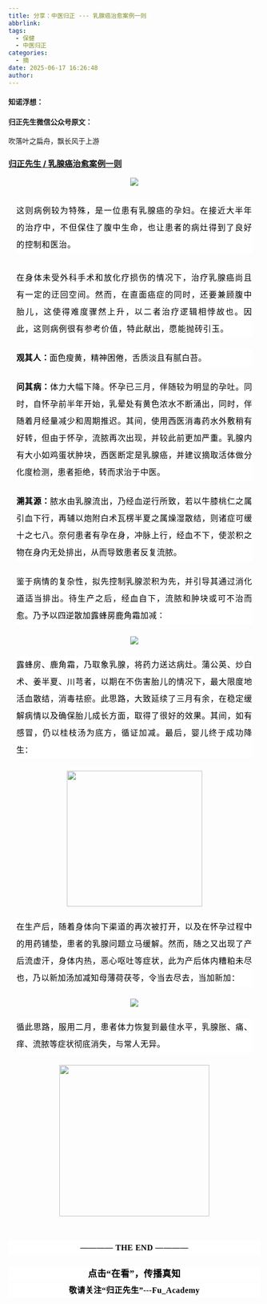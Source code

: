 ```yaml
---
title: 分享：中医归正 --- 乳腺癌治愈案例一则
abbrlink: 
tags:
  - 保健
  - 中医归正
categories:
  - 摘
date: 2025-06-17 16:26:48
author:
---
```


#### 知诺浮想：


#### 归正先生微信公众号原文：

吹落叶之扁舟，飘长风于上游

<!-- more -->

###  [归正先生 / 乳腺癌治愈案例一则](https://mp.weixin.qq.com/s/AfnZQxsa4pV-4WOwc-mKUQ "跳转至原文")



<div class="rich_media_content ">
                    <section style="text-align: center;" nodeleaf=""><img class="rich_pages wxw-img js_insertlocalimg" data-imgfileid="100002713" data-ratio="0.9833333333333333" data-s="300,640" src="https://mmbiz.qpic.cn/sz_mmbiz_jpg/zjaJCl7DLpXuL5kcCuJWODroDd3eeFICI8a00wibKBbU8qicPv3SS084iaWtD15N557wBp4X9dAQjl5IkefvNby1g/640?wx_fmt=jpeg&amp;from=appmsg" data-type="jpeg" data-w="900" type="block"  /></section><hr style="-webkit-tap-highlight-color: transparent;margin: 0px;padding: 0px;outline: 0px;max-width: 100%;box-sizing: border-box !important;overflow-wrap: break-word !important;color: rgba(0, 0, 0, 0.9);font-family: &quot;PingFang SC&quot;, system-ui, -apple-system, BlinkMacSystemFont, &quot;Helvetica Neue&quot;, &quot;Hiragino Sans GB&quot;, &quot;Microsoft YaHei UI&quot;, &quot;Microsoft YaHei&quot;, Arial, sans-serif;font-size: 17px;font-style: normal;font-variant-ligatures: normal;font-variant-caps: normal;font-weight: 400;letter-spacing: 0.544px;orphans: 2;text-align: justify;text-indent: 0px;text-transform: none;widows: 2;word-spacing: 0px;-webkit-text-stroke-width: 0px;white-space: normal;text-decoration-thickness: initial;text-decoration-style: initial;text-decoration-color: initial;background-color: rgb(255, 255, 255);visibility: visible;"  /><p style="-webkit-tap-highlight-color: transparent;margin: 32px 16px 16px;padding: 0px;outline: 0px;max-width: 100%;clear: both;min-height: 1em;color: rgba(0, 0, 0, 0.9);font-family: &quot;PingFang SC&quot;, system-ui, -apple-system, BlinkMacSystemFont, &quot;Helvetica Neue&quot;, &quot;Hiragino Sans GB&quot;, &quot;Microsoft YaHei UI&quot;, &quot;Microsoft YaHei&quot;, Arial, sans-serif;font-size: 17px;font-style: normal;font-variant-ligatures: normal;font-variant-caps: normal;font-weight: 400;letter-spacing: 0.544px;orphans: 2;text-align: justify;text-indent: 0px;text-transform: none;widows: 2;word-spacing: 0px;-webkit-text-stroke-width: 0px;white-space: normal;text-decoration-thickness: initial;text-decoration-style: initial;text-decoration-color: initial;background: white;line-height: 2em;box-sizing: border-box !important;overflow-wrap: break-word !important;"><strong><span leaf="" style="-webkit-tap-highlight-color: transparent;margin-top: 0px;margin-bottom: 0px;padding: 0px;outline: 0px;max-width: 100%;font-weight: bold;font-size: 12pt;font-family: FangSong;color: black;letter-spacing: 0.4pt;box-sizing: border-box !important;overflow-wrap: break-word !important;"><span textstyle="" style="font-size: 16px;letter-spacing: 1px;font-weight: normal;">这则病例较为特殊，是一位患有乳腺癌的孕妇。在接近大半年的治疗中，不但保住了腹中生命，也让患者的病灶得到了良好的控制和医治。</span></span></strong></p><p style="-webkit-tap-highlight-color: transparent;margin: 32px 16px 16px;padding: 0px;outline: 0px;max-width: 100%;clear: both;min-height: 1em;color: rgba(0, 0, 0, 0.9);font-family: &quot;PingFang SC&quot;, system-ui, -apple-system, BlinkMacSystemFont, &quot;Helvetica Neue&quot;, &quot;Hiragino Sans GB&quot;, &quot;Microsoft YaHei UI&quot;, &quot;Microsoft YaHei&quot;, Arial, sans-serif;font-size: 17px;font-style: normal;font-variant-ligatures: normal;font-variant-caps: normal;font-weight: 400;letter-spacing: 0.544px;orphans: 2;text-align: justify;text-indent: 0px;text-transform: none;widows: 2;word-spacing: 0px;-webkit-text-stroke-width: 0px;white-space: normal;text-decoration-thickness: initial;text-decoration-style: initial;text-decoration-color: initial;background: white;line-height: 2em;box-sizing: border-box !important;overflow-wrap: break-word !important;" data-pm-slice="0 0 []"><strong style="-webkit-tap-highlight-color: transparent;margin-top: 0px;margin-bottom: 0px;padding: 0px;outline: 0px;max-width: 100%;box-sizing: border-box !important;overflow-wrap: break-word !important;"><span leaf="" style="-webkit-tap-highlight-color: transparent;margin-top: 0px;margin-bottom: 0px;padding: 0px;outline: 0px;max-width: 100%;font-weight: bold;font-size: 12pt;font-family: FangSong;color: black;letter-spacing: 0.4pt;box-sizing: border-box !important;overflow-wrap: break-word !important;"><span textstyle="" style="font-size: 16px;letter-spacing: 1px;font-weight: normal;">在身体未受外科手术和放化疗损伤的情况下，</span></span><strong style="-webkit-tap-highlight-color: transparent;margin-top: 0px;margin-bottom: 0px;padding: 0px;outline: 0px;max-width: 100%;box-sizing: border-box !important;overflow-wrap: break-word !important;"><span leaf="" style="-webkit-tap-highlight-color: transparent;margin-top: 0px;margin-bottom: 0px;padding: 0px;outline: 0px;max-width: 100%;font-weight: bold;font-size: 12pt;font-family: FangSong;color: black;letter-spacing: 0.4pt;box-sizing: border-box !important;overflow-wrap: break-word !important;" data-pm-slice="1 1 [&quot;para&quot;,{&quot;tagName&quot;:&quot;p&quot;,&quot;attributes&quot;:{&quot;style&quot;:&quot;-webkit-tap-highlight-color: transparent;margin: 32px 16px 16px;padding: 0px;outline: 0px;max-width: 100%;clear: both;min-height: 1em;color: rgba(0, 0, 0, 0.9);font-family: \&quot;PingFang SC\&quot;, system-ui, -apple-system, BlinkMacSystemFont, \&quot;Helvetica Neue\&quot;, \&quot;Hiragino Sans GB\&quot;, \&quot;Microsoft YaHei UI\&quot;, \&quot;Microsoft YaHei\&quot;, Arial, sans-serif;font-size: 17px;font-style: normal;font-variant-ligatures: normal;font-variant-caps: normal;font-weight: 400;letter-spacing: 0.544px;orphans: 2;text-align: justify;text-indent: 0px;text-transform: none;widows: 2;word-spacing: 0px;-webkit-text-stroke-width: 0px;white-space: normal;text-decoration-thickness: initial;text-decoration-style: initial;text-decoration-color: initial;background: white;line-height: 2em;box-sizing: border-box !important;overflow-wrap: break-word !important;&quot;,&quot;data-pm-slice&quot;:&quot;0 0 []&quot;},&quot;namespaceURI&quot;:&quot;http://www.w3.org/1999/xhtml&quot;},&quot;node&quot;,{&quot;tagName&quot;:&quot;strong&quot;,&quot;attributes&quot;:{&quot;style&quot;:&quot;-webkit-tap-highlight-color: transparent;margin-top: 0px;margin-bottom: 0px;padding: 0px;outline: 0px;max-width: 100%;box-sizing: border-box !important;overflow-wrap: break-word !important;&quot;},&quot;namespaceURI&quot;:&quot;http://www.w3.org/1999/xhtml&quot;}]"><span textstyle="" style="font-size: 16px;letter-spacing: 1px;font-weight: normal;">治疗</span></span></strong><span leaf="" style="-webkit-tap-highlight-color: transparent;margin-top: 0px;margin-bottom: 0px;padding: 0px;outline: 0px;max-width: 100%;font-weight: bold;font-size: 12pt;font-family: FangSong;color: black;letter-spacing: 0.4pt;box-sizing: border-box !important;overflow-wrap: break-word !important;"><span textstyle="" style="font-size: 16px;letter-spacing: 1px;font-weight: normal;">乳腺癌尚且有一定的迂回空间。然而，在直面癌症的同时，还要兼顾腹中胎儿，这使得难度骤然上升，以二者治疗逻辑相悖故也。因此，这则病例很有参考价值，特此献出，愿能抛砖引玉。</span></span></strong></p><section style="-webkit-tap-highlight-color: transparent;margin: 24px 16px;padding: 0px;outline: 0px;max-width: 100%;color: rgba(0, 0, 0, 0.9);font-family: &quot;PingFang SC&quot;, system-ui, -apple-system, BlinkMacSystemFont, &quot;Helvetica Neue&quot;, &quot;Hiragino Sans GB&quot;, &quot;Microsoft YaHei UI&quot;, &quot;Microsoft YaHei&quot;, Arial, sans-serif;font-size: 17px;font-style: normal;font-variant-ligatures: normal;font-variant-caps: normal;font-weight: 400;letter-spacing: 0.544px;orphans: 2;text-align: justify;text-indent: 0px;text-transform: none;widows: 2;word-spacing: 0px;-webkit-text-stroke-width: 0px;white-space: normal;text-decoration-thickness: initial;text-decoration-style: initial;text-decoration-color: initial;background-color: rgb(255, 255, 255);line-height: 2em;box-sizing: border-box !important;overflow-wrap: break-word !important;" data-pm-slice="0 0 []"><strong style="-webkit-tap-highlight-color: transparent;margin-top: 0px;margin-bottom: 0px;padding: 0px;outline: 0px;max-width: 100%;box-sizing: border-box !important;overflow-wrap: break-word !important;"><span style="-webkit-tap-highlight-color: transparent;margin-top: 0px;margin-bottom: 0px;padding: 0px;outline: 0px;max-width: 100%;color: rgb(0, 0, 0);font-family: 仿宋;font-size: 16px;box-sizing: border-box !important;overflow-wrap: break-word !important;"><span leaf="" style="-webkit-tap-highlight-color: transparent;margin-top: 0px;margin-bottom: 0px;padding: 0px;outline: 0px;max-width: 100%;box-sizing: border-box !important;overflow-wrap: break-word !important;">观其人：</span></span></strong><strong style="-webkit-tap-highlight-color: transparent;margin-top: 0px;margin-bottom: 0px;padding: 0px;outline: 0px;max-width: 100%;box-sizing: border-box !important;overflow-wrap: break-word !important;"><span leaf="" style="-webkit-tap-highlight-color: transparent;margin-top: 0px;margin-bottom: 0px;padding: 0px;outline: 0px;max-width: 100%;color: rgb(0, 0, 0);font-family: 仿宋;font-size: 16px;box-sizing: border-box !important;overflow-wrap: break-word !important;"><span textstyle="" style="font-weight: normal;">面色瘦</span></span></strong><span leaf="" style="-webkit-tap-highlight-color: transparent;margin-top: 0px;margin-bottom: 0px;padding: 0px;outline: 0px;max-width: 100%;color: rgb(0, 0, 0);font-family: 仿宋;font-size: 16px;box-sizing: border-box !important;overflow-wrap: break-word !important;">黄，精神困倦，舌质淡且有腻白苔。</span></section><section style="-webkit-tap-highlight-color: transparent;margin: 24px 16px;padding: 0px;outline: 0px;max-width: 100%;color: rgba(0, 0, 0, 0.9);font-family: &quot;PingFang SC&quot;, system-ui, -apple-system, BlinkMacSystemFont, &quot;Helvetica Neue&quot;, &quot;Hiragino Sans GB&quot;, &quot;Microsoft YaHei UI&quot;, &quot;Microsoft YaHei&quot;, Arial, sans-serif;font-size: 17px;font-style: normal;font-variant-ligatures: normal;font-variant-caps: normal;font-weight: 400;letter-spacing: 0.544px;orphans: 2;text-align: justify;text-indent: 0px;text-transform: none;widows: 2;word-spacing: 0px;-webkit-text-stroke-width: 0px;white-space: normal;text-decoration-thickness: initial;text-decoration-style: initial;text-decoration-color: initial;background-color: rgb(255, 255, 255);line-height: 2em;box-sizing: border-box !important;overflow-wrap: break-word !important;"><strong style="-webkit-tap-highlight-color: transparent;margin-top: 0px;margin-bottom: 0px;padding: 0px;outline: 0px;max-width: 100%;box-sizing: border-box !important;overflow-wrap: break-word !important;"><span style="-webkit-tap-highlight-color: transparent;margin-top: 0px;margin-bottom: 0px;padding: 0px;outline: 0px;max-width: 100%;color: rgb(0, 0, 0);font-family: 仿宋;font-size: 16px;box-sizing: border-box !important;overflow-wrap: break-word !important;"><span leaf="" style="-webkit-tap-highlight-color: transparent;margin-top: 0px;margin-bottom: 0px;padding: 0px;outline: 0px;max-width: 100%;box-sizing: border-box !important;overflow-wrap: break-word !important;">问其病：<span textstyle="" style="font-weight: normal;">体力大幅下降。怀孕已三月，伴随较为明显的孕吐。同时，自怀孕前半年开始，乳晕处有黄色浓水不断涌出，同时，伴随着月经量减少和周期推迟。其间，使用西医消毒药水外敷稍有好转，但由于怀孕，流脓再次出现，并较此前更加严重。乳腺内有大小如鸡蛋状肿块，西医断定是乳腺癌，并建议摘取活体做分化度检测，患者拒绝，转而求治于中医。</span></span></span></strong></section><section style="-webkit-tap-highlight-color: transparent;margin: 24px 16px;padding: 0px;outline: 0px;max-width: 100%;color: rgba(0, 0, 0, 0.9);font-family: &quot;PingFang SC&quot;, system-ui, -apple-system, BlinkMacSystemFont, &quot;Helvetica Neue&quot;, &quot;Hiragino Sans GB&quot;, &quot;Microsoft YaHei UI&quot;, &quot;Microsoft YaHei&quot;, Arial, sans-serif;font-size: 17px;font-style: normal;font-variant-ligatures: normal;font-variant-caps: normal;font-weight: 400;letter-spacing: 0.544px;orphans: 2;text-align: justify;text-indent: 0px;text-transform: none;widows: 2;word-spacing: 0px;-webkit-text-stroke-width: 0px;white-space: normal;text-decoration-thickness: initial;text-decoration-style: initial;text-decoration-color: initial;background-color: rgb(255, 255, 255);line-height: 2em;box-sizing: border-box !important;overflow-wrap: break-word !important;"><strong style="-webkit-tap-highlight-color: transparent;margin-top: 0px;margin-bottom: 0px;padding: 0px;outline: 0px;max-width: 100%;box-sizing: border-box !important;overflow-wrap: break-word !important;"><span leaf="" style="-webkit-tap-highlight-color: transparent;margin-top: 0px;margin-bottom: 0px;padding: 0px;outline: 0px;max-width: 100%;color: rgb(0, 0, 0);font-family: 仿宋;font-size: 16px;box-sizing: border-box !important;overflow-wrap: break-word !important;"><span textstyle="" style="font-weight: bold;">溯其源：</span><span textstyle="" style="font-weight: normal;">脓水由乳腺流出，乃经血逆行所致，若以牛膝桃仁之属引血下行，再辅以炮附白术瓦楞半夏之属燥湿散结，则诸症可缓十之七八。奈何患者有孕在身，冲脉上行，经血不下，使淤积之物在身内无处排出，从而导致患者反复流脓。</span></span></strong></section><section style="-webkit-tap-highlight-color: transparent;margin: 24px 16px;padding: 0px;outline: 0px;max-width: 100%;color: rgba(0, 0, 0, 0.9);font-family: &quot;PingFang SC&quot;, system-ui, -apple-system, BlinkMacSystemFont, &quot;Helvetica Neue&quot;, &quot;Hiragino Sans GB&quot;, &quot;Microsoft YaHei UI&quot;, &quot;Microsoft YaHei&quot;, Arial, sans-serif;font-size: 17px;font-style: normal;font-variant-ligatures: normal;font-variant-caps: normal;font-weight: 400;letter-spacing: 0.544px;orphans: 2;text-align: justify;text-indent: 0px;text-transform: none;widows: 2;word-spacing: 0px;-webkit-text-stroke-width: 0px;white-space: normal;text-decoration-thickness: initial;text-decoration-style: initial;text-decoration-color: initial;background-color: rgb(255, 255, 255);line-height: 2em;box-sizing: border-box !important;overflow-wrap: break-word !important;"><strong style="-webkit-tap-highlight-color: transparent;margin-top: 0px;margin-bottom: 0px;padding: 0px;outline: 0px;max-width: 100%;box-sizing: border-box !important;overflow-wrap: break-word !important;"><span leaf="" style="-webkit-tap-highlight-color: transparent;margin-top: 0px;margin-bottom: 0px;padding: 0px;outline: 0px;max-width: 100%;color: rgb(0, 0, 0);font-family: 仿宋;font-size: 16px;box-sizing: border-box !important;overflow-wrap: break-word !important;"><span textstyle="" style="font-weight: normal;">鉴于病情的复杂性，拟先控制乳腺淤积为先，并引导其通过消化道适当排出。待生产之后，经血自下，流脓和肿块或可不治而愈。乃予以四逆散加露蜂房鹿角霜加减：</span></span></strong></section><section style="text-align: center;" nodeleaf=""><img class="rich_pages wxw-img" data-imgfileid="100002708" data-ratio="0.29814814814814816" data-s="300,640" src="https://mmbiz.qpic.cn/sz_mmbiz_png/zjaJCl7DLpVLxAYr1ZjtY8MSlpNFIGvwjJZWGeqGWzja85SusDce7udMbw9gaj7L4LiazDgvPq36xNYvbozick8A/640?wx_fmt=png&amp;from=appmsg" data-type="png" data-w="1080" type="block"  /></section><p data-pm-slice="0 0 []" style="-webkit-tap-highlight-color: transparent;margin: 24px 16px;padding: 0px;outline: 0px;max-width: 100%;color: rgba(0, 0, 0, 0.9);font-family: &quot;PingFang SC&quot;, system-ui, -apple-system, BlinkMacSystemFont, &quot;Helvetica Neue&quot;, &quot;Hiragino Sans GB&quot;, &quot;Microsoft YaHei UI&quot;, &quot;Microsoft YaHei&quot;, Arial, sans-serif;font-size: 17px;font-style: normal;font-variant-ligatures: normal;font-variant-caps: normal;font-weight: 400;letter-spacing: 0.544px;orphans: 2;text-align: justify;text-indent: 0px;text-transform: none;widows: 2;word-spacing: 0px;-webkit-text-stroke-width: 0px;white-space: normal;text-decoration-thickness: initial;text-decoration-style: initial;text-decoration-color: initial;background-color: rgb(255, 255, 255);line-height: 2em;box-sizing: border-box !important;overflow-wrap: break-word !important;"><span lang="ZH-CN"><span leaf="" style="font-weight: bold;font-style: normal;font-variant-ligatures: normal;font-variant-caps: normal;letter-spacing: 0.544px;orphans: 2;text-align: justify;text-indent: 0px;text-transform: none;widows: 2;word-spacing: 0px;-webkit-text-stroke-width: 0px;text-decoration-thickness: initial;text-decoration-style: initial;text-decoration-color: initial;color: rgb(0, 0, 0);font-family: 仿宋;font-size: 16px;-webkit-tap-highlight-color: transparent;margin-top: 0px;margin-bottom: 0px;padding: 0px;outline: 0px;max-width: 100%;box-sizing: border-box !important;overflow-wrap: break-word !important;"><span textstyle="" style="font-weight: normal;">露蜂房、鹿角霜，乃取象乳腺，将药力送达病灶。蒲公英、炒白术、姜半夏、川芎者，以期在不伤害胎儿的情况下，最大限度地活血散结，消毒祛瘀。此思路，大致延续了三月有余，在稳定缓解病情以及确保胎儿成长方面，取得了很好的效果。其间，如有感冒，仍以桂枝汤为底方，循证加减。最后，婴儿终于成功降生：</span></span></span></p><section style="text-align: center;" nodeleaf=""><img class="rich_pages wxw-img" data-imgfileid="100002715" data-ratio="0.7704918032786885" data-s="300,640" data-type="png" data-w="549" src="https://mmbiz.qpic.cn/sz_mmbiz_png/zjaJCl7DLpWFjUy1NkXLZwRYVMiby4NzRz79KaPOGMJkMOdRPAlWEXyicSKf06l5nO36xbL2JNwW83LxQp7ktkxQ/640?wx_fmt=png&amp;from=appmsg" style="width: 271px; pointer-events: initial;" type="block"></section><section style="text-align: center;" nodeleaf=""><span></span></section><p data-pm-slice="0 0 []" style="-webkit-tap-highlight-color: transparent;margin: 24px 16px;padding: 0px;outline: 0px;max-width: 100%;color: rgba(0, 0, 0, 0.9);font-family: &quot;PingFang SC&quot;, system-ui, -apple-system, BlinkMacSystemFont, &quot;Helvetica Neue&quot;, &quot;Hiragino Sans GB&quot;, &quot;Microsoft YaHei UI&quot;, &quot;Microsoft YaHei&quot;, Arial, sans-serif;font-size: 17px;font-style: normal;font-variant-ligatures: normal;font-variant-caps: normal;font-weight: 400;letter-spacing: 0.544px;orphans: 2;text-align: justify;text-indent: 0px;text-transform: none;widows: 2;word-spacing: 0px;-webkit-text-stroke-width: 0px;white-space: normal;text-decoration-thickness: initial;text-decoration-style: initial;text-decoration-color: initial;background-color: rgb(255, 255, 255);line-height: 2em;box-sizing: border-box !important;overflow-wrap: break-word !important;"><span lang="ZH-CN"><span leaf="" style="font-weight: bold;font-style: normal;font-variant-ligatures: normal;font-variant-caps: normal;letter-spacing: 0.544px;orphans: 2;text-align: justify;text-indent: 0px;text-transform: none;widows: 2;word-spacing: 0px;-webkit-text-stroke-width: 0px;text-decoration-thickness: initial;text-decoration-style: initial;text-decoration-color: initial;color: rgb(0, 0, 0);font-family: 仿宋;font-size: 16px;-webkit-tap-highlight-color: transparent;margin-top: 0px;margin-bottom: 0px;padding: 0px;outline: 0px;max-width: 100%;box-sizing: border-box !important;overflow-wrap: break-word !important;"><span textstyle="" style="font-weight: normal;">在生产后，随着身体向下渠道的再次被打开，以及在怀孕过程中的用药铺垫，患者的乳腺问题立马缓解。然而，随之又出现了产后流虚汗，身体内热，恶心呕吐等症状，此为产后体内糟粕未尽也，乃以新加汤加减知母薄荷茯苓，令当去尽去，当加新加：</span></span></span></p><section style="text-align: center;" nodeleaf=""><img class="rich_pages wxw-img" data-imgfileid="100002712" data-ratio="0.29814814814814816" data-s="300,640" src="https://mmbiz.qpic.cn/sz_mmbiz_png/zjaJCl7DLpXuL5kcCuJWODroDd3eeFICKAFia1tPIUP8WPCl9bibjfkOfHoxSYBrSakThNJYeeKXCV4pcZqibF9Hg/640?wx_fmt=png&amp;from=appmsg" data-type="png" data-w="1080" type="block"  /></section><p data-pm-slice="0 0 []" style="-webkit-tap-highlight-color: transparent;margin: 24px 16px;padding: 0px;outline: 0px;max-width: 100%;color: rgba(0, 0, 0, 0.9);font-family: &quot;PingFang SC&quot;, system-ui, -apple-system, BlinkMacSystemFont, &quot;Helvetica Neue&quot;, &quot;Hiragino Sans GB&quot;, &quot;Microsoft YaHei UI&quot;, &quot;Microsoft YaHei&quot;, Arial, sans-serif;font-size: 17px;font-style: normal;font-variant-ligatures: normal;font-variant-caps: normal;font-weight: 400;letter-spacing: 0.544px;orphans: 2;text-align: justify;text-indent: 0px;text-transform: none;widows: 2;word-spacing: 0px;-webkit-text-stroke-width: 0px;white-space: normal;text-decoration-thickness: initial;text-decoration-style: initial;text-decoration-color: initial;background-color: rgb(255, 255, 255);line-height: 2em;box-sizing: border-box !important;overflow-wrap: break-word !important;"><span lang="ZH-CN"><span leaf="" style="font-weight: bold;font-style: normal;font-variant-ligatures: normal;font-variant-caps: normal;letter-spacing: 0.544px;orphans: 2;text-align: justify;text-indent: 0px;text-transform: none;widows: 2;word-spacing: 0px;-webkit-text-stroke-width: 0px;text-decoration-thickness: initial;text-decoration-style: initial;text-decoration-color: initial;color: rgb(0, 0, 0);font-family: 仿宋;font-size: 16px;-webkit-tap-highlight-color: transparent;margin-top: 0px;margin-bottom: 0px;padding: 0px;outline: 0px;max-width: 100%;box-sizing: border-box !important;overflow-wrap: break-word !important;"><span textstyle="" style="font-weight: normal;">循此思路，服用二月，患者体力恢复到最佳水平，乳腺胀、痛、痒、流脓等症状彻底消失，与常人无异。</span></span></span></p><section style="text-align: center;margin-bottom: 48px;" nodeleaf=""><img class="rich_pages wxw-img" data-imgfileid="100002718" data-s="300,640" src="https://mmbiz.qpic.cn/sz_mmbiz_png/zjaJCl7DLpUoiaXlcHCI73kYgLb8RoZT3VUsicsuulWeCWbSFDjdBxABIYDsgWiaibGrFj5iausRMOBic0BqQa7wMq8A/640?wx_fmt=png&amp;from=appmsg" data-type="png" style="width:300px;height:302px;" type="block"  /></section><p data-pm-slice="0 0 []" style="-webkit-tap-highlight-color: transparent;margin: 0px 0px 24px;padding: 0px;outline: 0px;max-width: 100%;box-sizing: border-box !important;overflow-wrap: break-word !important;clear: both;min-height: 1em;color: rgba(0, 0, 0, 0.9);font-size: 17px;font-style: normal;font-variant-ligatures: normal;font-variant-caps: normal;font-weight: 400;letter-spacing: 0.544px;orphans: 2;text-indent: 0px;text-transform: none;widows: 2;word-spacing: 0px;-webkit-text-stroke-width: 0px;white-space: normal;text-decoration-thickness: initial;text-decoration-style: initial;text-decoration-color: initial;font-family: system-ui, -apple-system, BlinkMacSystemFont, &quot;Helvetica Neue&quot;, &quot;PingFang SC&quot;, &quot;Hiragino Sans GB&quot;, &quot;Microsoft YaHei UI&quot;, &quot;Microsoft YaHei&quot;, Arial, sans-serif;background-color: rgb(255, 255, 255);text-align: center;line-height: 1.75em;"><span style="-webkit-tap-highlight-color: transparent;margin: 0px;padding: 0px;outline: 0px;max-width: 100%;box-sizing: border-box !important;overflow-wrap: break-word !important;font-size: 17px;letter-spacing: 0.034em;"><strong style="-webkit-tap-highlight-color: transparent;margin: 0px;padding: 0px;outline: 0px;max-width: 100%;box-sizing: border-box !important;overflow-wrap: break-word !important;letter-spacing: 0.544px;"><span style="-webkit-tap-highlight-color: transparent;margin: 0px;padding: 0px;outline: 0px;max-width: 100%;box-sizing: border-box !important;overflow-wrap: break-word !important;color: rgb(0, 0, 0);font-family: 仿宋;font-size: 16px;"><span leaf="" style="-webkit-tap-highlight-color: transparent;margin: 0px;padding: 0px;outline: 0px;max-width: 100%;box-sizing: border-box !important;overflow-wrap: break-word !important;">———— THE END ————</span></span></strong></span></p>
					<section style="margin-top: 20px;margin-bottom: 5px;outline: 0px;max-width: 100%;font-family: -apple-system, BlinkMacSystemFont, &quot;Helvetica Neue&quot;, &quot;PingFang SC&quot;, &quot;Hiragino Sans GB&quot;, &quot;Microsoft YaHei UI&quot;, &quot;Microsoft YaHei&quot;, Arial, sans-serif;letter-spacing: 0.544px;white-space: normal;font-size: 16px;min-height: 1em;color: rgb(62, 62, 62);text-align: center;line-height: 1.75em;background-color: rgb(255, 255, 255);box-sizing: border-box !important;overflow-wrap: break-word !important;"><strong style="outline: 0px;max-width: 100%;box-sizing: border-box !important;overflow-wrap: break-word !important;"><span style="outline: 0px;max-width: 100%;font-size: 18px;color: rgb(0, 0, 0);font-family: 仿宋;letter-spacing: 0.5px;box-sizing: border-box !important;overflow-wrap: break-word !important;">点击“在看”，传播真知</span></strong></section><section style="margin-top: 5px;margin-bottom: 5px;outline: 0px;max-width: 100%;font-family: -apple-system, BlinkMacSystemFont, &quot;Helvetica Neue&quot;, &quot;PingFang SC&quot;, &quot;Hiragino Sans GB&quot;, &quot;Microsoft YaHei UI&quot;, &quot;Microsoft YaHei&quot;, Arial, sans-serif;letter-spacing: 0.544px;white-space: normal;font-size: 16px;min-height: 1em;color: rgb(62, 62, 62);text-align: center;line-height: 1.75em;background-color: rgb(255, 255, 255);box-sizing: border-box !important;overflow-wrap: break-word !important;"><strong style="outline: 0px;max-width: 100%;box-sizing: border-box !important;overflow-wrap: break-word !important;"><span style="outline: 0px;max-width: 100%;font-size: 18px;color: rgb(0, 0, 0);font-family: 仿宋;letter-spacing: 0.5px;box-sizing: border-box !important;overflow-wrap: break-word !important;"><strong style="outline: 0px;max-width: 100%;color: rgb(62, 62, 62);font-size: 16px;box-sizing: border-box !important;overflow-wrap: break-word !important;"><span style="outline: 0px;max-width: 100%;color: rgb(0, 0, 0);box-sizing: border-box !important;overflow-wrap: break-word !important;">敬请关注“归正先生”---Fu_Academy</span></strong></span></strong></section>
                </div>
